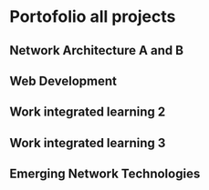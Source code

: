 # Portofolio all projects

## Network Architecture A and B



## Web Development



## Work integrated learning 2




## Work integrated learning 3



## Emerging Network Technologies 
